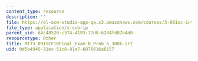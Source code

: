 ```yaml
---
content_type: resource
description: ''
file: https://ol-ocw-studio-app-qa.s3.amazonaws.com/courses/3-091sc-introduction-to-solid-state-chemistry-fall-2010/0d5b494531ec51c881a76076616a6157_MIT3_091SCF10Final_Exam_B_Prob_5_300k.vtt
file_type: application/x-subrip
parent_uid: d4c48520-c374-4193-77d0-62d4fd87b4d0
resourcetype: Other
title: MIT3_091SCF10Final_Exam_B_Prob_5_300k.srt
uid: 0d5b4945-31ec-51c8-81a7-6076616a6157
---
```

